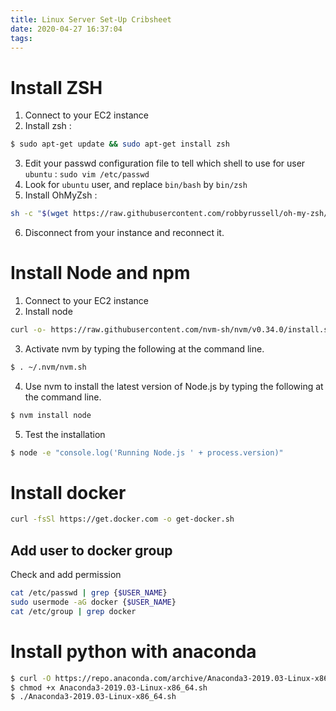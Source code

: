 ```yaml
---
title: Linux Server Set-Up Cribsheet
date: 2020-04-27 16:37:04
tags:
---
```



# Install ZSH

1. Connect to your EC2 instance
2. Install zsh : 
```bash
$ sudo apt-get update && sudo apt-get install zsh
```
3. Edit your passwd configuration file to tell which shell to use for user `ubuntu` : `sudo vim /etc/passwd`
4. Look for `ubuntu` user, and replace `bin/bash` by `bin/zsh`
5. Install OhMyZsh : 
```bash
sh -c "$(wget https://raw.githubusercontent.com/robbyrussell/oh-my-zsh/master/tools/install.sh -O -)"
```
6. Disconnect from your instance and reconnect it. 

# Install Node and npm

1. Connect to your EC2 instance
2. Install node 
```bash
curl -o- https://raw.githubusercontent.com/nvm-sh/nvm/v0.34.0/install.sh | bash
```
3. Activate nvm by typing the following at the command line.
```bash
$ . ~/.nvm/nvm.sh
```
4. Use nvm to install the latest version of Node.js by typing the following at the command line.
```bash
$ nvm install node
```
5. Test the installation
```bash 
$ node -e "console.log('Running Node.js ' + process.version)"
```


# Install docker 
```bash
curl -fsSl https://get.docker.com -o get-docker.sh
```

## Add user to docker group

Check and add permission
```bash
cat /etc/passwd | grep {$USER_NAME}
sudo usermode -aG docker {$USER_NAME}
cat /etc/group | grep docker

```

# Install python with anaconda

```bash
$ curl -O https://repo.anaconda.com/archive/Anaconda3-2019.03-Linux-x86_64.sh
$ chmod +x Anaconda3-2019.03-Linux-x86_64.sh
$ ./Anaconda3-2019.03-Linux-x86_64.sh
```


